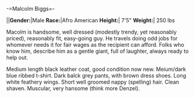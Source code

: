 -=Malcolm Biggs=-

||__Gender:__|Male
__Race:__|Afro American
__Height:__| 7'5&quot;
__Weight:__| 250 lbs

Macolm is handsome, well dressed (modestly trendy, yet reasonably priced), reasonably fit, easy-going guy.  He travels doing odd jobs for whomever needs it for fair wages as the recipient can afford.  Folks who know him, describe him as a gentle giant, full of laughter, always ready to help out.

Medium length black leather coat, good condition now new.  Meium/dark blue ribbed t-shirt.  Dark balck grey pants, with brown dress shoes.  Long white feathery wings.  Short well groomed nappy (spelling) hair.  Clean shaven.  Muscular, very hansome (think more Denzel).
